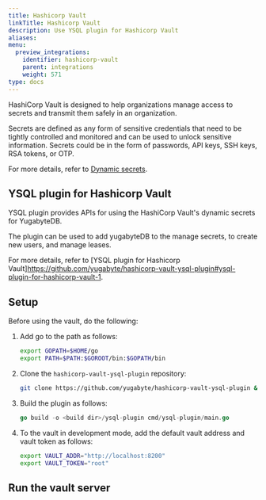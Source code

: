 ```yaml
---
title: Hashicorp Vault
linkTitle: Hashicorp Vault
description: Use YSQL plugin for Hashicorp Vault
aliases:
menu:
  preview_integrations:
    identifier: hashicorp-vault
    parent: integrations
    weight: 571
type: docs
---
```


HashiCorp Vault is designed to help organizations manage access to secrets and transmit them safely in an organization.

Secrets are defined as any form of sensitive credentials that need to be tightly controlled and monitored and can be used to unlock sensitive information. Secrets could be in the form of passwords, API keys, SSH keys, RSA tokens, or OTP.

For more details, refer to [Dynamic secrets](https://github.com/yugabyte/hashicorp-vault-ysql-plugin#dynamic-secrets).

## YSQL plugin for Hashicorp Vault

YSQL plugin provides APIs for using the HashiCorp Vault's dynamic secrets for YugabyteDB.

The plugin can be used to add yugabyteDB to the manage secrets, to create new users, and manage leases.

For more details, refer to [YSQL plugin for Hashicorp Vault]https://github.com/yugabyte/hashicorp-vault-ysql-plugin#ysql-plugin-for-hashicorp-vault-1.

## Setup

Before using the vault, do the following:

1. Add go to the path as follows:

    ```sh
    export GOPATH=$HOME/go
    export PATH=$PATH:$GOROOT/bin:$GOPATH/bin
    ```

1. Clone the `hashicorp-vault-ysql-plugin` repository:

    ```sh
    git clone https://github.com/yugabyte/hashicorp-vault-ysql-plugin && cd hashicorp-vault-ysql-plugin
    ```

1. Build the plugin as follows:

    ```go
    go build -o <build dir>/ysql-plugin cmd/ysql-plugin/main.go
    ```

1. To the vault in development mode, add the default vault address and vault token as follows:

    ```sh
    export VAULT_ADDR="http://localhost:8200"
    export VAULT_TOKEN="root"
    ```

## Run the vault server

